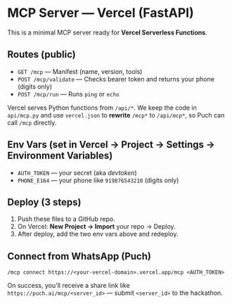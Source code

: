 # MCP Server — Vercel (FastAPI)

This is a minimal MCP server ready for **Vercel Serverless Functions**.

## Routes (public)
- `GET /mcp` — Manifest (name, version, tools)
- `POST /mcp/validate` — Checks bearer token and returns your phone (digits only)
- `POST /mcp/run` — Runs `ping` or `echo`

Vercel serves Python functions from `/api/*`. We keep the code in `api/mcp.py` and use `vercel.json` to **rewrite** `/mcp*` to `/api/mcp*`, so Puch can call `/mcp` directly.

## Env Vars (set in Vercel → Project → Settings → Environment Variables)
- `AUTH_TOKEN` — your secret (aka *devtoken*)
- `PHONE_E164` — your phone like `919876543210` (digits only)

## Deploy (3 steps)
1. Push these files to a GitHub repo.
2. On Vercel: **New Project → Import** your repo → Deploy.
3. After deploy, add the two env vars above and redeploy.

## Connect from WhatsApp (Puch)
```
/mcp connect https://<your-vercel-domain>.vercel.app/mcp <AUTH_TOKEN>
```
On success, you'll receive a share link like `https://puch.ai/mcp/<server_id>` — submit `<server_id>` to the hackathon.